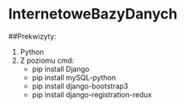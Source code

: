# InternetoweBazyDanych

##Prekwizyty:
1. Python
2. Z poziomu cmd:
	* pip install Django
	* pip install mySQL-python
	* pip install django-bootstrap3
	* pip install django-registration-redux